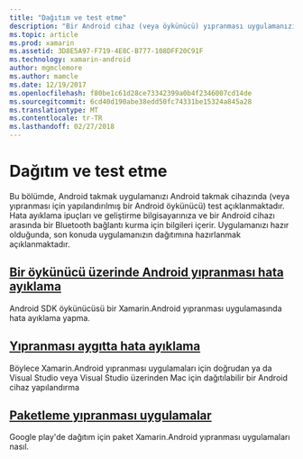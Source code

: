 ```yaml
---
title: "Dağıtım ve test etme"
description: "Bir Android cihaz (veya öykünücü) yıpranması uygulamanızı test etme ve dağıtım için hazırlamak nasıl."
ms.topic: article
ms.prod: xamarin
ms.assetid: 3D8E5A97-F719-4E8C-B777-108DFF20C91F
ms.technology: xamarin-android
author: mgmclemore
ms.author: mamcle
ms.date: 12/19/2017
ms.openlocfilehash: f80be1c61d28ce73342399a0b4f2346007cd14de
ms.sourcegitcommit: 6cd40d190abe38edd50fc74331be15324a845a28
ms.translationtype: MT
ms.contentlocale: tr-TR
ms.lasthandoff: 02/27/2018
---
```

# <a name="deployment-and-testing"></a>Dağıtım ve test etme

Bu bölümde, Android takmak uygulamanızı Android takmak cihazında (veya yıpranması için yapılandırılmış bir Android öykünücü) test açıklanmaktadır. Hata ayıklama ipuçları ve geliştirme bilgisayarınıza ve bir Android cihazı arasında bir Bluetooth bağlantı kurma için bilgileri içerir.
Uygulamanızı hazır olduğunda, son konuda uygulamanızın dağıtımına hazırlanmak açıklanmaktadır.

## <a name="debug-android-wear-on-an-emulatorandroidweardeploy-testdebug-on-emulatormd"></a>[Bir öykünücü üzerinde Android yıpranması hata ayıklama](~/android/wear/deploy-test/debug-on-emulator.md)

Android SDK öykünücüsü bir Xamarin.Android yıpranması uygulamasında hata ayıklama yapma.

## <a name="debug-on-a-wear-deviceandroidweardeploy-testdebug-on-devicemd"></a>[Yıpranması aygıtta hata ayıklama](~/android/wear/deploy-test/debug-on-device.md)

Böylece Xamarin.Android yıpranması uygulamaları için doğrudan ya da Visual Studio veya Visual Studio üzerinden Mac için dağıtılabilir bir Android cihaz yapılandırma

##  <a name="packaging-wear-appsandroidweardeploy-testpackagingmd"></a>[Paketleme yıpranması uygulamalar](~/android/wear/deploy-test/packaging.md)

Google play'de dağıtım için paket Xamarin.Android yıpranması uygulamaları nasıl.

